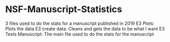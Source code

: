 # NSF-Manuscript-Statistics
3 files used to do the stats for a manuscript published in 2019
E3 Plots: Plots the data
E3 create data: Cleans and gets the data to be what I want
E3 Tests Manuscript: The main file used to do the stats for the manuscript
